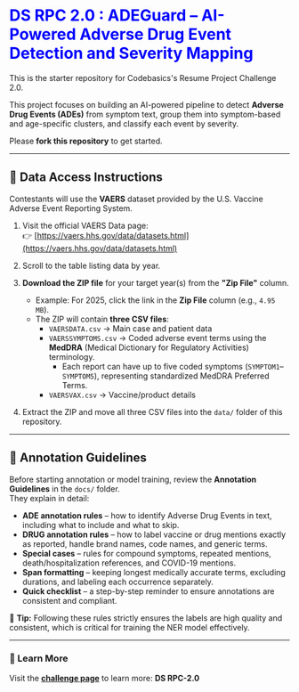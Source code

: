 <h1 style="color:blue;"><b>DS RPC 2.0 : ADEGuard – AI-Powered Adverse Drug Event Detection and Severity Mapping</b></h1>

This is the starter repository for Codebasics's Resume Project Challenge 2.0.  

This project focuses on building an AI-powered pipeline to detect **Adverse Drug Events (ADEs)** from symptom text, group them into symptom-based and age-specific clusters, and classify each event by severity.

Please **fork this repository** to get started.

---
 
## 📂 Data Access Instructions

Contestants will use the **VAERS** dataset provided by the U.S. Vaccine Adverse Event Reporting System.

1. Visit the official VAERS Data page:  
   👉 [https://vaers.hhs.gov/data/datasets.html](https://vaers.hhs.gov/data/datasets.html)

2. Scroll to the table listing data by year.

3. **Download the ZIP file** for your target year(s) from the **"Zip File"** column.  
   - Example: For 2025, click the link in the **Zip File** column (e.g., `4.95 MB`).
   - The ZIP will contain **three CSV files**:  
     - `VAERSDATA.csv` → Main case and patient data  
     - `VAERSSYMPTOMS.csv` → Coded adverse event terms using the **MedDRA** (Medical Dictionary for Regulatory Activities) terminology.  
         - Each report can have up to five coded symptoms (`SYMPTOM1`–`SYMPTOM5`), representing standardized MedDRA Preferred Terms.  
     - `VAERSVAX.csv` → Vaccine/product details

4. Extract the ZIP and move all three CSV files into the `data/` folder of this repository.

---

## 📝 Annotation Guidelines

Before starting annotation or model training, review the **Annotation Guidelines** in the `docs/` folder.  
They explain in detail:

- **ADE annotation rules** – how to identify Adverse Drug Events in text, including what to include and what to skip.
- **DRUG annotation rules** – how to label vaccine or drug mentions exactly as reported, handle brand names, code names, and generic terms.
- **Special cases** – rules for compound symptoms, repeated mentions, death/hospitalization references, and COVID-19 mentions.
- **Span formatting** – keeping longest medically accurate terms, excluding durations, and labeling each occurrence separately.
- **Quick checklist** – a step-by-step reminder to ensure annotations are consistent and compliant.

📌 **Tip:** Following these rules strictly ensures the labels are high quality and consistent, which is critical for training the NER model effectively.

---

### 📌 Learn More
Visit the **[challenge page](https://codebasics.io/)** to learn more: **DS RPC-2.0**
